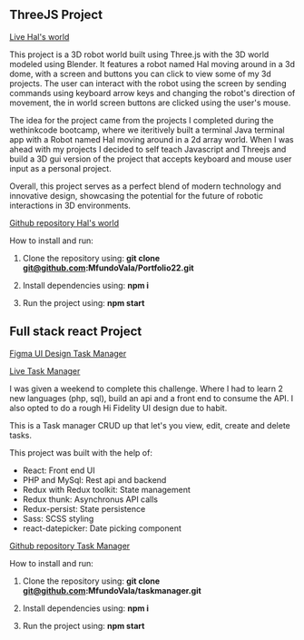 ## ThreeJS Project

[Live Hal's world](https://mfundo.online)

This project is a 3D robot world built using Three.js with the 3D world modeled using Blender. It features a robot named Hal moving around in a 3d dome, with a screen and buttons you can click to view some of my 3d projects. The user can interact with the robot using the screen by sending commands using keyboard arrow keys and changing the robot's direction of movement, the in world screen buttons are clicked using the user's mouse.

The idea for the project came from the projects I completed during the wethinkcode bootcamp, where we iteritively built a terminal Java terminal app with a Robot named Hal moving around in a 2d array world. When I was ahead with my projects I decided to self teach Javascript and Threejs and build a 3D gui version of the project that accepts keyboard and mouse user input as a personal project.

Overall, this project serves as a perfect blend of modern technology and innovative design, showcasing the potential for the future of robotic interactions in 3D environments.

[Github repository Hal's world](https://github.com/MfundoVala/Portfolio22)

How to install and run:

1. Clone the repository using: **git clone git@github.com:MfundoVala/Portfolio22.git**

2. Install dependencies using: **npm i**

3. Run the project using: **npm start**

## Full stack react Project

[Figma UI Design Task Manager](https://www.figma.com/proto/GNNngA54FhpkmK2ZLzjPXF/task-manager?page-id=0%3A1&node-id=305%3A48&viewport=-1131%2C-45%2C0.46&scaling=contain&starting-point-node-id=304%3A17)

[Live Task Manager](https://taskmanager.mfundo.online)

I was given a weekend to complete this challenge. Where I had to learn 2 new languages (php, sql), build an api and a front end to consume the API.
I also opted to do a rough Hi Fidelity UI design due to habit.

This is a Task manager CRUD up that let's you view, edit, create and delete tasks.

This project was built with the help of:

- React: Front end UI
- PHP and MySql: Rest api and backend
- Redux with Redux toolkit: State management
- Redux thunk: Asynchronus API calls
- Redux-persist: State persistence
- Sass: SCSS styling
- react-datepicker: Date picking component

[Github repository Task Manager](https://github.com/MfundoVala/taskmanager)

How to install and run:

1. Clone the repository using: **git clone git@github.com:MfundoVala/taskmanager.git**

2. Install dependencies using: **npm i**

3. Run the project using: **npm start**
